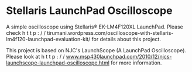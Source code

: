 Stellaris LaunchPad Oscilloscope
================================

A simple oscilloscope using Stellaris® EK-LM4F120XL LaunchPad.
Please check h t t p : / / tirumani.wordpress.com/oscilloscope-with-stellaris-lm4f120-launchpad-evaluation-kit/ for details about this project.

This project is based on NJC's LaunchScope (A LaunchPad Oscilloscope). Please look at h t t p : / / www.msp430launchpad.com/2010/12/njcs-launchscope-launchpad-oscilloscope.html for more information.


